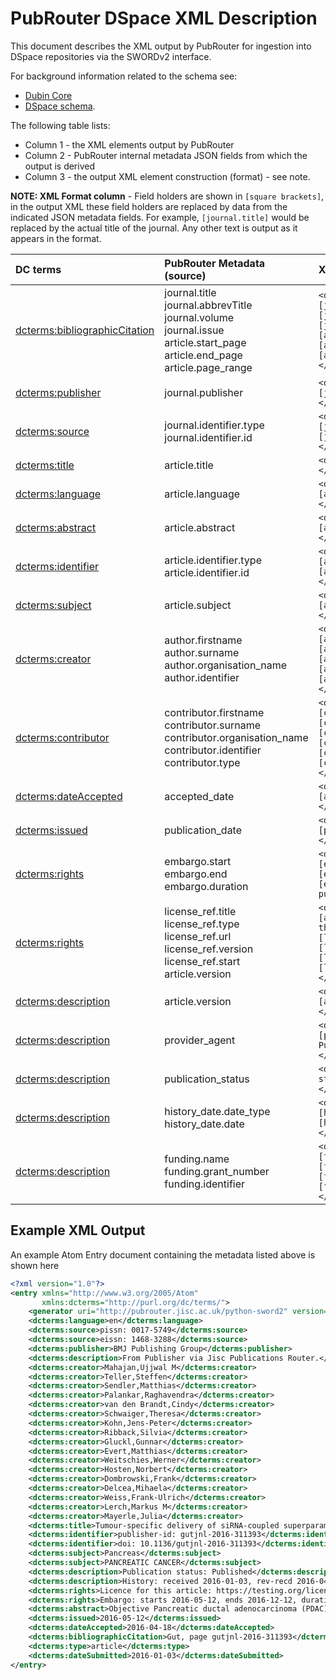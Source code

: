 # PubRouter DSpace XML Description

This document describes the XML output by PubRouter for ingestion into DSpace repositories via the SWORDv2 interface. 
 
For background information related to the schema see:

* [Dubin Core](http://dublincore.org/documents/dcmi-terms/)
* [DSpace schema](https://wiki.duraspace.org/display/DSDOC4x/Metadata+and+Bitstream+Format+Registries).

The following table lists:
* Column 1 - the XML elements output by PubRouter 
* Column 2 - PubRouter internal metadata JSON fields from which the output is derived
* Column 3 - the output XML element construction (format) - see note. 

**NOTE: XML Format column** - Field holders are shown in `[square brackets]`, in the output XML these field holders are replaced by data from the indicated JSON metadata fields.  For example, `[journal.title]` would be replaced by the actual title of the journal.  Any other text is output as it appears in the format.

| DC terms | PubRouter Metadata (source) | XML Format |
|:-----------------------------|:-------------------------|:------------------------------------------------------------|
| [dcterms:bibliographicCitation](http://dublincore.org/documents/dcmi-terms/#terms-bibliographicCitation) | journal.title <br> journal.abbrevTitle <br> journal.volume <br> journal.issue <br> article.start_page  <br> article.end_page  <br> article.page_range <br>  | `<dcterms:bibliographicCitation>[journal.title], volume [journal.volume], issue [journal.issue], page [article.start_page]-[article.end_page] or [article.page_range] </dcterms:bibliographicCitation>`|
| [dcterms:publisher](http://dublincore.org/documents/dcmi-terms/#terms-publisher) | journal.publisher | `<dcterms:publisher>[journal.publisher] </dcterms:publisher>` |
| [dcterms:source](http://dublincore.org/documents/dcmi-terms/#terms-source) | journal.identifier.type <br> journal.identifier.id  | `<dcterms:source>[journal.identifier.type]: [journal.identifier.id] </dcterms:source>` |
| [dcterms:title](http://dublincore.org/documents/dcmi-terms/#terms-title) | article.title | `<dcterms:title> [article.title] </dcterms:title>` |
| [dcterms:language](http://dublincore.org/documents/dcmi-terms/#terms-language) | article.language | `<dcterms:language>[article.language] </dcterms:language>` |
| [dcterms:abstract](http://dublincore.org/documents/dcmi-terms/#terms-abstract) | article.abstract | `<dcterms:abstract>[article.abstract] </dcterms:abstract>` |
| [dcterms:identifier](http://dublincore.org/documents/dcmi-terms/#terms-identifier) | article.identifier.type <br> article.identifier.id  | `<dcterms:identifier>[article.identifier.type]: [article.identifier.id] </dcterms:identifier>` |
| [dcterms:subject](http://dublincore.org/documents/dcmi-terms/#terms-subject) |  article.subject | `<dcterms:subject>[article.subject] </dcterms:subject>` |
| [dcterms:creator](http://dublincore.org/documents/dcmi-terms/#terms-creator) | author.firstname <br> author.surname <br> author.organisation_name <br> author.identifier | `<dcterms:creator>[author.surname], [author.firstname]; [author.identifier.type]: [author.identifier.id]; [author.organisation_name] </dcterms:creator>` |
| [dcterms:contributor](http://dublincore.org/documents/dcmi-terms/#terms-contributor) | contributor.firstname <br> contributor.surname <br> contributor.organisation_name <br> contributor.identifier <br> contributor.type | `<dcterms:contributor>[contributor.type]: [contributor.surname], [contributor.firstname]; [contributor.identifier.type]: [contributor.identifier.id]; [contributor.organisation_name] </dcterms:creator>`  |
| [dcterms:dateAccepted](http://dublincore.org/documents/dcmi-terms/#terms-dateAccepted) | accepted_date | `<dcterms:dateAccepted>[accepted_date] </dcterms:dateAccepted>` |
| [dcterms:issued](http://dublincore.org/documents/dcmi-terms/#terms-issued) | publication_date | `<dcterms:issued>[publication_date] </dcterms:issued>` |
| [dcterms:rights](http://dublincore.org/documents/dcmi-terms/#terms-rights) | embargo.start <br> embargo.end <br> embargo.duration | `<dcterms:rights>Embargo: starts [embargo.start], ends [embargo.end], duration [embargo.duration] months from publication </dcterms:rights>` |
| [dcterms:rights](http://dublincore.org/documents/dcmi-terms/#terms-rights) | license_ref.title <br> license_ref.type <br> license_ref.url <br> license_ref.version <br> license_ref.start <br> article.version | `<dcterms:rights>License for [article.version] version of this article: starting on: [license_ref.start] [license_ref.url] [license_ref.type] [license_ref.title] </dcterms:rights>` |
| [dcterms:description](http://dublincore.org/documents/dcmi-terms/#terms-description) | article.version | `<dcterms:description>Version: [article.version] </dcterms:description>` |
| [dcterms:description](http://dublincore.org/documents/dcmi-terms/#terms-description)  | provider_agent | `<dcterms:description>From [provider_agent] via Jisc Publications Router. </dcterms:description>` |
| [dcterms:description](http://dublincore.org/documents/dcmi-terms/#terms-description)  | publication_status | `<dcterms:description>Publication status: [publication_status] </dcterms:description>` | 
|[dcterms:description](http://dublincore.org/documents/dcmi-terms/#terms-description)  | history_date.date_type <br> history_date.date | `<dcterms:description>History: [history_date.date_type], [history_date.date] </dcterms:description>` |
| [dcterms:description](http://dublincore.org/documents/dcmi-terms/#terms-description)  | funding.name <br> funding.grant_number <br> funding.identifier | `<dcterms:description>Funder: [funding.name], Grant no: [funding.grant_number], [funding.identifier.type]: [funding.identifier.id] </dcterms:description>` |


## Example XML Output

An example Atom Entry document containing the metadata listed above is shown here

```xml
<?xml version="1.0"?>
<entry xmlns="http://www.w3.org/2005/Atom" 
	   xmlns:dcterms="http://purl.org/dc/terms/">
	<generator uri="http://pubrouter.jisc.ac.uk/python-sword2" version="0.2"/>
	<dcterms:language>en</dcterms:language>
	<dcterms:source>pissn: 0017-5749</dcterms:source>
	<dcterms:source>eissn: 1468-3288</dcterms:source>
	<dcterms:publisher>BMJ Publishing Group</dcterms:publisher>
	<dcterms:description>From Publisher via Jisc Publications Router.</dcterms:description>
	<dcterms:creator>Mahajan,Ujjwal M</dcterms:creator>
	<dcterms:creator>Teller,Steffen</dcterms:creator>
	<dcterms:creator>Sendler,Matthias</dcterms:creator>
	<dcterms:creator>Palankar,Raghavendra</dcterms:creator>
	<dcterms:creator>van den Brandt,Cindy</dcterms:creator>
	<dcterms:creator>Schwaiger,Theresa</dcterms:creator>
	<dcterms:creator>Kohn,Jens-Peter</dcterms:creator>
	<dcterms:creator>Ribback,Silvia</dcterms:creator>
	<dcterms:creator>Gluckl,Gunnar</dcterms:creator>
	<dcterms:creator>Evert,Matthias</dcterms:creator>
	<dcterms:creator>Weitschies,Werner</dcterms:creator>
	<dcterms:creator>Hosten,Norbert</dcterms:creator>
	<dcterms:creator>Dombrowski,Frank</dcterms:creator>
	<dcterms:creator>Delcea,Mihaela</dcterms:creator>
	<dcterms:creator>Weiss,Frank-Ulrich</dcterms:creator>
	<dcterms:creator>Lerch,Markus M</dcterms:creator>
	<dcterms:creator>Mayerle,Julia</dcterms:creator>
	<dcterms:title>Tumour-specific delivery of siRNA-coupled superparamagnetic iron oxide nanoparticles, targeted against PLK1, stops progression of pancreatic cancer</dcterms:title>
	<dcterms:identifier>publisher-id: gutjnl-2016-311393</dcterms:identifier>
	<dcterms:identifier>doi: 10.1136/gutjnl-2016-311393</dcterms:identifier>
	<dcterms:subject>Pancreas</dcterms:subject>
	<dcterms:subject>PANCREATIC CANCER</dcterms:subject>
	<dcterms:description>Publication status: Published</dcterms:description>
	<dcterms:description>History: received 2016-01-03, rev-recd 2016-04-01, accepted 2016-04-18, ppub 2016-05, epub 2016-05-12</dcterms:description>
	<dcterms:rights>Licence for this article: https://testing.org/licenses/by/4.0/ uat lic 3 License uat testing</dcterms:rights>
	<dcterms:rights>Embargo: starts 2016-05-12, ends 2016-12-12, duration 7 months from publication.</dcterms:rights>
	<dcterms:abstract>Objective Pancreatic ductal adenocarcinoma (PDAC) is one of the most aggressive malignancies and is projected to be the second leading cause of cancer-related death by 2030.</dcterms:abstract>
	<dcterms:issued>2016-05-12</dcterms:issued>
	<dcterms:dateAccepted>2016-04-18</dcterms:dateAccepted>
	<dcterms:bibliographicCitation>Gut, page gutjnl-2016-311393</dcterms:bibliographicCitation>
	<dcterms:type>article</dcterms:type>
	<dcterms:dateSubmitted>2016-01-03</dcterms:dateSubmitted>
</entry>
```
